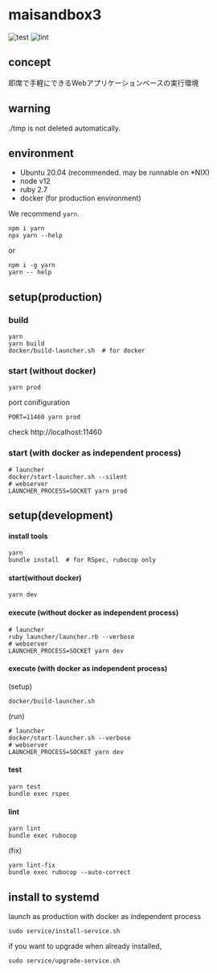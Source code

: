# maisandbox3

![test](https://github.com/buyoh/maisandbox3/workflows/test/badge.svg)
![lint](https://github.com/buyoh/maisandbox3/workflows/lint/badge.svg)

## concept

即席で手軽にできるWebアプリケーションベースの実行環境

## warning

./tmp is not deleted automatically.

## environment

- Ubuntu 20.04 (recommended. may be runnable on *NIX)
- node v12
- ruby 2.7
- docker (for production environment)

We recommend `yarn`.

```
npm i yarn
npx yarn --help
```

or

```
npm i -g yarn
yarn -- help
```

## setup(production)

### build

```
yarn
yarn build
docker/build-launcher.sh  # for docker
```

### start (without docker)

```
yarn prod
```

port conifiguration

```
PORT=11460 yarn prod
```

check http://localhost:11460

### start (with docker as independent process)

```
# launcher
docker/start-launcher.sh --silent
# webserver
LAUNCHER_PROCESS=SOCKET yarn prod
```

## setup(development)

#### install tools

```
yarn
bundle install  # for RSpec, rubocop only
```

#### start(without docker)

```
yarn dev
```

#### execute (without docker as independent process)

```
# launcher
ruby launcher/launcher.rb --verbose
# webserver
LAUNCHER_PROCESS=SOCKET yarn dev
```


#### execute (with docker as independent process)

(setup)
```
docker/build-launcher.sh
```

(run)

```
# launcher
docker/start-launcher.sh --verbose
# webserver
LAUNCHER_PROCESS=SOCKET yarn dev
```

#### test

```
yarn test
bundle exec rspec
```

#### lint

```
yarn lint
bundle exec rubocop
```

(fix)

```
yarn lint-fix
bundle exec rubocop --auto-correct
```

## install to systemd

launch as production with docker as independent process

```
sudo service/install-service.sh
```

if you want to upgrade when already installed,

```
sudo service/upgrade-service.sh
```
